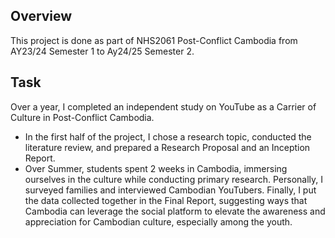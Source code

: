## Overview
This project is done as part of NHS2061 Post-Conflict Cambodia from AY23/24 Semester 1 to Ay24/25 Semester 2.

## Task
Over a year, I completed an independent study on YouTube as a Carrier of Culture in Post-Conflict Cambodia. 
* In the first half of the project, I chose a research topic, conducted the literature review, and prepared a Research Proposal and an Inception Report.
* Over Summer, students spent 2 weeks in Cambodia, immersing ourselves in the culture while conducting primary research. Personally, I surveyed families and interviewed Cambodian YouTubers. Finally, I put the data collected together in the Final Report, suggesting ways that Cambodia can leverage the social platform to elevate the awareness and appreciation for Cambodian culture, especially among the youth.
